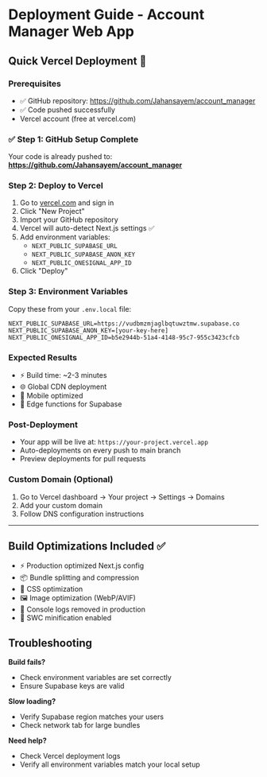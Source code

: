 # Deployment Guide - Account Manager Web App

## Quick Vercel Deployment 🚀

### Prerequisites
- ✅ GitHub repository: https://github.com/Jahansayem/account_manager
- ✅ Code pushed successfully
- Vercel account (free at vercel.com)

### ✅ Step 1: GitHub Setup Complete
Your code is already pushed to: **https://github.com/Jahansayem/account_manager**

### Step 2: Deploy to Vercel
1. Go to [vercel.com](https://vercel.com) and sign in
2. Click "New Project"
3. Import your GitHub repository
4. Vercel will auto-detect Next.js settings ✅
5. Add environment variables:
   - `NEXT_PUBLIC_SUPABASE_URL`
   - `NEXT_PUBLIC_SUPABASE_ANON_KEY`
   - `NEXT_PUBLIC_ONESIGNAL_APP_ID`
6. Click "Deploy"

### Step 3: Environment Variables
Copy these from your `.env.local` file:
```env
NEXT_PUBLIC_SUPABASE_URL=https://vudbmzmjaglbqtuwztmw.supabase.co
NEXT_PUBLIC_SUPABASE_ANON_KEY=[your-key-here]
NEXT_PUBLIC_ONESIGNAL_APP_ID=b5e2944b-51a4-4148-95c7-955c3423cfcb
```

### Expected Results
- ⚡ Build time: ~2-3 minutes
- 🌐 Global CDN deployment
- 📱 Mobile optimized
- 🚀 Edge functions for Supabase

### Post-Deployment
- Your app will be live at: `https://your-project.vercel.app`
- Auto-deployments on every push to main branch
- Preview deployments for pull requests

### Custom Domain (Optional)
1. Go to Vercel dashboard → Your project → Settings → Domains
2. Add your custom domain
3. Follow DNS configuration instructions

---

## Build Optimizations Included ✅

- ⚡ Production optimized Next.js config
- 📦 Bundle splitting and compression
- 🎨 CSS optimization
- 🖼️ Image optimization (WebP/AVIF)
- 🚫 Console logs removed in production
- 📱 SWC minification enabled

## Troubleshooting

**Build fails?**
- Check environment variables are set correctly
- Ensure Supabase keys are valid

**Slow loading?**
- Verify Supabase region matches your users
- Check network tab for large bundles

**Need help?**
- Check Vercel deployment logs
- Verify all environment variables match your local setup